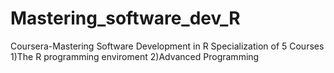 # Mastering_software_dev_R
Coursera-Mastering Software Development in R
Specialization of 5 Courses
1)The R programming enviroment
2)Advanced Programming